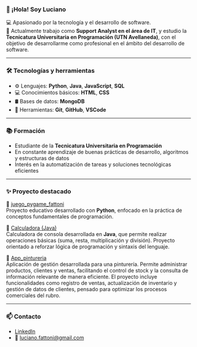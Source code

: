 ### 👋 ¡Hola! Soy Luciano

💻 Apasionado por la tecnología y el desarrollo de software.  
🚀 Actualmente trabajo como **Support Analyst en el área de IT**, y estudio la **Tecnicatura Universitaria en Programación (UTN Avellaneda)**, con el objetivo de desarrollarme como profesional en el ámbito del desarrollo de software.

---

### 🛠️ Tecnologías y herramientas

- ⚙️ Lenguajes: **Python**, **Java**, **JavaScript**, **SQL**
- 💻 Conocimientos básicos: **HTML**, **CSS**
- 🛢️ Bases de datos: **MongoDB**
- 🧰 Herramientas: **Git**, **GitHub**, **VSCode**

---

### 📚 Formación

- Estudiante de la **Tecnicatura Universitaria en Programación**
- En constante aprendizaje de buenas prácticas de desarrollo, algoritmos y estructuras de datos
- Interés en la automatización de tareas y soluciones tecnológicas eficientes

---

### ✨ Proyecto destacado

🧩 [juego_pygame_fattoni](https://github.com/LuchoFatto/juego_pygame_fattoni.git)  
Proyecto educativo desarrollado con **Python**, enfocado en la práctica de conceptos fundamentales de programación.

🧮 [Calculadora (Java)](https://github.com/LuchoFatto/Calculadora)  
Calculadora de consola desarrollada en **Java**, que permite realizar operaciones básicas (suma, resta, multiplicación y división). Proyecto orientado a reforzar lógica de programación y sintaxis del lenguaje.

🎨 [App_pintureria](https://github.com/LuchoFatto/App_pintureria)  
Aplicación de gestión desarrollada para una pinturería. Permite administrar productos, clientes y ventas, facilitando el control de stock y la consulta de información relevante de manera eficiente. El proyecto incluye funcionalidades como registro de ventas, actualización de inventario y gestión de datos de clientes, pensado para optimizar los procesos comerciales del rubro.

---

### 📫 Contacto

- [LinkedIn](https://www.linkedin.com/in/luciano-fattoni-4338b3277)  
- 📧 luciano.fattoni@gmail.com  
